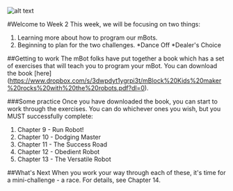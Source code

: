 ![alt text](https://i.ytimg.com/vi/kiO8VYpIGsw/maxresdefault.jpg)

#Welcome to Week 2
This week, we will be focusing on two things:

1. Learning more about how to program our mBots.
2. Beginning to plan for the two challenges.
   *Dance Off
   *Dealer's Choice

##Getting to work
The mBot folks have put together a book which has a set of exercises that will teach you to program your mBot.
You can download the book [here] (https://www.dropbox.com/s/3dwpdyt1ygrpi3t/mBlock%20Kids%20maker%20rocks%20with%20the%20robots.pdf?dl=0).

###Some practice
Once you have downloaded the book, you can start to work through the exercises.
You can do whichever ones you wish, but you MUST successfully complete:
  1. Chapter 9 - Run Robot!
  2. Chapter 10 - Dodging Master
  3. Chapter 11 - The Success Road
  4. Chapter 12 - Obedient Robot
  5. Chapter 13 - The Versatile Robot

##What's Next
When you work your way through each of these, it's time for a mini-challenge - a race.
For details, see Chapter 14.
